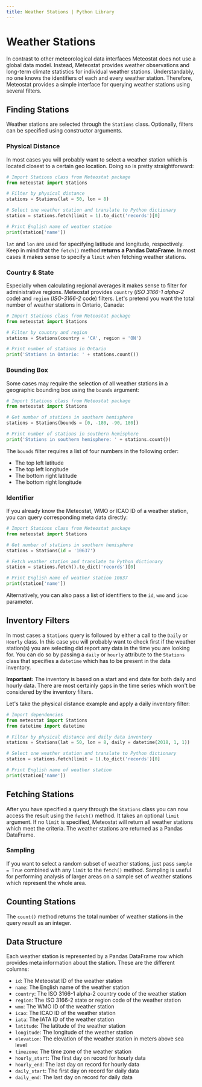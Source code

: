 ```yaml
---
title: Weather Stations | Python Library
---
```


# Weather Stations

In contrast to other meteorological data interfaces Meteostat does not use a global data model. Instead, Meteostat provides weather observations and long-term climate statistics for individual weather stations. Understandably, no one knows the identifiers of each and every weather station. Therefore, Meteostat provides a simple interface for querying weather stations using several filters.

## Finding Stations

Weather stations are selected through the `Stations` class. Optionally, filters can be specified using constructor arguments.

### Physical Distance

In most cases you will probably want to select a weather station which is located closest to a certain geo location. Doing so is pretty straightforward:

```python
# Import Stations class from Meteostat package
from meteostat import Stations

# Filter by physical distance
stations = Stations(lat = 50, lon = 8)

# Select one weather station and translate to Python dictionary
station = stations.fetch(limit = 1).to_dict('records')[0]

# Print English name of weather station
print(station['name'])
```

`lat` and `lon` are used for specifying latitude and longitude, respectively. Keep in mind that the `fetch()` method **returns a Pandas DataFrame**. In most cases it makes sense to specify a `limit` when fetching weather stations.

### Country & State

Especially when calculating regional averages it makes sense to filter for administrative regions. Meteostat provides `country` (_ISO 3166-1 alpha-2_ code) and `region` (_ISO-3166-2_ code) filters. Let's pretend you want the total number of weather stations in Ontario, Canada:

```python
# Import Stations class from Meteostat package
from meteostat import Stations

# Filter by country and region
stations = Stations(country = 'CA', region = 'ON')

# Print number of stations in Ontario
print('Stations in Ontario: ' + stations.count())
```

### Bounding Box

Some cases may require the selection of all weather stations in a geographic bounding box using the `bounds` argument:

```python
# Import Stations class from Meteostat package
from meteostat import Stations

# Get number of stations in southern hemisphere
stations = Stations(bounds = [0, -180, -90, 180])

# Print number of stations in southern hemisphere
print('Stations in southern hemisphere: ' + stations.count())
```

The `bounds` filter requires a list of four numbers in the following order:
* The top left latitude
* The top left longitude
* The bottom right latitude
* The bottom right longitude

### Identifier

If you already know the Meteostat, WMO or ICAO ID of a weather station, you can query corresponding meta data directly:

```python
# Import Stations class from Meteostat package
from meteostat import Stations

# Get number of stations in southern hemisphere
stations = Stations(id = '10637')

# Fetch weather station and translate to Python dictionary
station = stations.fetch().to_dict('records')[0]

# Print English name of weather station 10637
print(station['name'])
```

Alternatively, you can also pass a list of identifiers to the `id`, `wmo` and `icao` parameter.

## Inventory Filters

In most cases a `Stations` query is followed by either a call to the `Daily` or `Hourly` class. In this case you will probably want to check first if the weather station(s) you are selecting did report any data in the time you are looking for. You can do so by passing a `daily` or `hourly` attribute to the `Stations` class that specifies a `datetime` which has to be present in the data inventory.

**Important:** The inventory is based on a start and end date for both daily and hourly data. There are most certainly gaps in the time series which won't be considered by the inventory filters.

Let's take the physical distance example and apply a daily inventory filter:

```python
# Import dependencies
from meteostat import Stations
from datetime import datetime

# Filter by physical distance and daily data inventory
stations = Stations(lat = 50, lon = 8, daily = datetime(2018, 1, 1))

# Select one weather station and translate to Python dictionary
station = stations.fetch(limit = 1).to_dict('records')[0]

# Print English name of weather station
print(station['name'])
```

## Fetching Stations

After you have specified a query through the `Stations` class you can now access the result using the `fetch()` method. It takes an optional `limit` argument. If no `limit` is specified, Meteostat will return all weather stations which meet the criteria. The weather stations are returned as a Pandas DataFrame.

### Sampling

If you want to select a random subset of weather stations, just pass `sample = True` combined with any `limit` to the `fetch()` method. Sampling is useful for performing analysis of larger areas on a sample set of weather stations which represent the whole area.

## Counting Stations

The `count()` method returns the total number of weather stations in the query result as an integer.

## Data Structure

Each weather station is represented by a Pandas DataFrame row which provides meta information about the station. These are the different columns:

* `id`: The Meteostat ID of the weather station
* `name`: The English name of the weather station
* `country`: The ISO 3166-1 alpha-2 country code of the weather station
* `region`: The ISO 3166-2 state or region code of the weather station
* `wmo`: The WMO ID of the weather station
* `icao`: The ICAO ID of the weather station
* `iata`: The IATA ID of the weather station
* `latitude`: The latitude of the weather station
* `longitude`: The longitude of the weather station
* `elevation`: The elevation of the weather station in meters above sea level
* `timezone`: The time zone of the weather station
* `hourly_start`: The first day on record for hourly data
* `hourly_end`: The last day on record for hourly data
* `daily_start`: The first day on record for daily data
* `daily_end`: The last day on record for daily data
